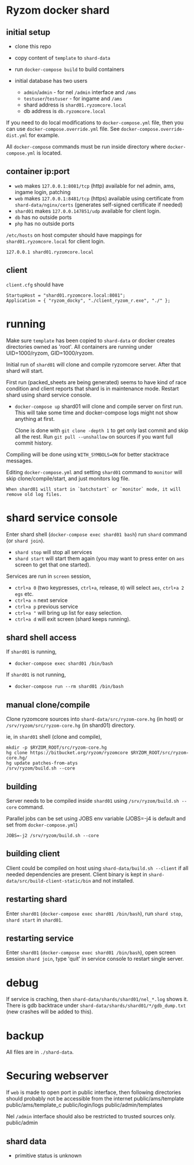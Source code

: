 # Ryzom docker shard

## initial setup
- clone this repo
- copy content of `template` to `shard-data`
- run `docker-compose build` to build containers

- initial database has two users
	- `admin`/`admin` - for nel `/admin` interface and `/ams`
	- `testuser`/`testuser` - for ingame and `/ams`
	- shard address is `shard01.ryzomcore.local`
	- db address is `db.ryzomcore.local`

If you need to do local modifications to `docker-compose.yml` file, then you can use `docker-compose.override.yml` file.
See `docker-compose.override-dist.yml` for example.

All `docker-compose` commands must be run inside directory where `docker-compose.yml` is located.

## container ip:port
- `web` makes `127.0.0.1:8081/tcp` (http) available for nel admin, ams, ingame login, patching
- `web` makes `127.0.0.1:8481/tcp` (https) available using certificate from `shard-data/nginx/certs` (generates self-signed certificate if needed)
- `shard01` makes `127.0.0.147851/udp` available for client login.
- `db` has no outside ports
- `php` has no outside ports

`/etc/hosts` on host computer should have mappings for `shard01.ryzomcore.local` for client login.
```
127.0.0.1 shard01.ryzomcore.local
```

## client
`client.cfg` should have
```
StartupHost = "shard01.ryzomcore.local:8081";
Application = { "ryzom_docky", "./client_ryzom_r.exe", "./" };
```

# running

Make sure `template` has been copied to `shard-data` or docker creates directories owned as 'root'.
All containers are running under UID=1000/ryzom, GID=1000/ryzom.

Initial run of `shard01` will clone and compile ryzomcore server. After that shard will start.

First run (packed_sheets are being generated) seems to have kind of race condition and client reports that
shard is in maintenance mode. Restart shard using shard service console.

- `docker-compose up`
  shard01 will clone and compile server on first run.
  This will take some time and docker-compose logs might not show anything at first.

  Clone is done with `git clone -depth 1` to get only last commit and skip all the rest.
  Run `git pull --unshallow` on sources if you want full commit history.

Compiling will be done using `WITH_SYMBOLS=ON` for better stacktrace messages.

Editing `docker-compose.yml` and setting `shard01` command to `monitor`
will skip clone/compile/start, and just monitors log file.

	When shard01 will start in `batchstart` or `monitor` mode, it will remove old log files.

# shard service console
Enter shard shell (`docker-compose exec shard01 bash`) run `shard` command (or `shard join`).
- `shard stop` will stop all services
- `shard start` will start them again (you may want to press enter on `aes` screen to get that one started).

Services are run in `screen` session,
- `ctrl+a 0` (two keypresses, `ctrl+a`, release, `0`) will select `aes`, `ctrl+a 2` `egs` etc.
- `ctrl+a n` next service
- `ctrl+a p` previous service
- `ctrl+a "` will bring up list for easy selection.
- `ctrl+a d` will exit screen (shard keeps running).

## shard shell access
If `shard01` is running,
- `docker-compose exec shard01 /bin/bash`

If `shard01` is not running,
- `docker-compose run --rm shard01 /bin/bash`


## manual clone/compile

Clone ryzomcore sources into `shard-data/src/ryzom-core.hg` (in host) or `/srv/ryzom/src/ryzom-core.hg` (in shard01) directory.

ie, in `shard01`  shell (clone and compile),
```
mkdir -p $RYZOM_ROOT/src/ryzom-core.hg
hg clone https://bitbucket.org/ryzom/ryzomcore $RYZOM_ROOT/src/ryzom-core.hg/
hg update patches-from-atys
/srv/ryzom/build.sh --core
```

## building

Server needs to be compiled inside `shard01` using `/srv/ryzom/build.sh --core` command.

Parallel jobs can be set using JOBS env variable (JOBS=-j4 is default and set from `docker-compose.yml`)
```
JOBS=-j2 /srv/ryzom/build.sh --core
```

## building client

Client could be compiled on host using `shard-data/build.sh --client` if all needed dependencies are present.
Client binary is kept in `shard-data/src/build-client-static/bin` and not installed.

## restarting shard

Enter `shard01` (`docker-compose exec shard01 /bin/bash`), run `shard stop`, `shard start` in `shard01`.

## restarting service

Enter `shard01` (`docker-compose exec shard01 /bin/bash`), open screen session `shard join`, type 'quit' in service console to restart single server.

# debug
If service is craching, then `shard-data/shards/shard01/nel_*.log` shows it.
There is gdb backtrace under `shard-data/shards/shard01/*/gdb_dump.txt` (new crashes will be added to this).

# backup
All files are in `./shard-data`.

# Securing webserver
If `web` is made to open port in public interface, then following directories should probably not be accessible from the internet
public/ams/template
public/ams/template_c
public/login/logs
public/admin/templates

Nel `/admin` interface should also be restricted to trusted sources only.
public/admin

## shard data
- primitive status is unknown

